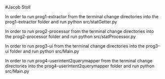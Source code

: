 #Jacob Stoll

In order to run prog1-extractor from the terminal change directories into the prog1-extractor folder and run python src/statGetter.py

In order to run prog2-processor from the terminal change directories into the prog2-processor folder and run python src/statProcessor.py

In order to run prog3-ui from the terminal change directories into the prog3-ui folder and run python src/Main.py

In order to run prog4-userintent2querymapper from the terminal change directories into the prog4-userintent2querymapper folder and run python src/Main.py
